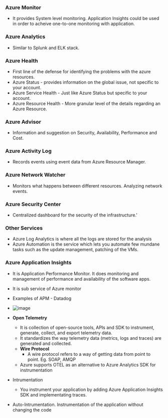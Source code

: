 ### Azure Monitor 
- It provides System level monitoring. Application Insights could be used in order to acheive one-to-one monitoring with application.

### Azure Analytics 
- Similar to Splunk and ELK stack.


### Azure Health 
- First line of the defense for identifying the problems with the azure resources.
- Azure Status - provides information on the global issue, not specific to your account.
- Azure Service Health - Just like Azure Status but specific to your account.
- Azure Resource Health - More granular level of the details regarding an Azure Resource.

### Azure Advisor 
- Information and suggestion on Security, Availability, Performance and Cost.

### Azure Activity Log 
- Records events using event data from Azure Resource Manager.


### Azure Network Watcher 
- Monitors what happens between different resources. Analyzing network events.

### Azure Security Center 
- Centralized dashboard for the security of the infrastructure.'

### Other Services
- Azure Log Analytics is where all the logs are stored for the analysis
- Azure Automation is the service which lets you automate few mundane tasks such as the update management, patching of the VMs.


### Azure Application Insights
- It is Application Performance Monitor. It does monitoring and management of performance and availability of the software apps.
- It is sub service of Azure monitor
- Examples of APM - Datadog
- ![image](https://user-images.githubusercontent.com/36666451/198342565-142c4886-bf40-4cf6-b666-46a5095f07c7.png)

- **Open Telemetry**
    - It is collection of open-source tools, APIs and SDK to instrument, generate, collect, and export telemetry data.
    - It standardizes the way telemetry data (metrics, logs and traces) are generated and collected.
    - **Wire Protocol**
        - A wire protocol refers to a way of getting data from point to point. Eg. SOAP, AMQP
    - Azure supports OTEL as an alternative to Azure Analytics SDK for instrumentation

- Intrumentation
    - You instrument your application by adding Azure Application Insights SDK and implementating traces.

- Auto-Intrumentation. Instrumentation of the application without changing the code
